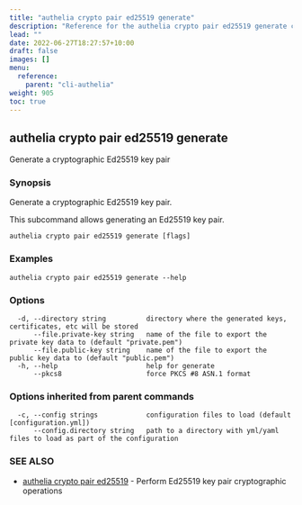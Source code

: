 ```yaml
---
title: "authelia crypto pair ed25519 generate"
description: "Reference for the authelia crypto pair ed25519 generate command."
lead: ""
date: 2022-06-27T18:27:57+10:00
draft: false
images: []
menu:
  reference:
    parent: "cli-authelia"
weight: 905
toc: true
---
```


## authelia crypto pair ed25519 generate

Generate a cryptographic Ed25519 key pair

### Synopsis

Generate a cryptographic Ed25519 key pair.

This subcommand allows generating an Ed25519 key pair.

```
authelia crypto pair ed25519 generate [flags]
```

### Examples

```
authelia crypto pair ed25519 generate --help
```

### Options

```
  -d, --directory string          directory where the generated keys, certificates, etc will be stored
      --file.private-key string   name of the file to export the private key data to (default "private.pem")
      --file.public-key string    name of the file to export the public key data to (default "public.pem")
  -h, --help                      help for generate
      --pkcs8                     force PKCS #8 ASN.1 format
```

### Options inherited from parent commands

```
  -c, --config strings            configuration files to load (default [configuration.yml])
      --config.directory string   path to a directory with yml/yaml files to load as part of the configuration
```

### SEE ALSO

* [authelia crypto pair ed25519](authelia_crypto_pair_ed25519.md)	 - Perform Ed25519 key pair cryptographic operations

